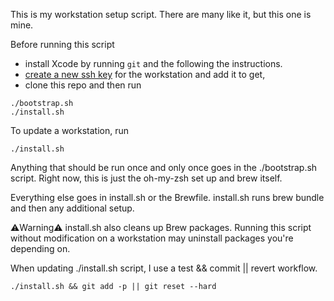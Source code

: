 This is my workstation setup script. There are many like it, but this one is mine.

Before running this script
- install Xcode by running `git` and the following the instructions.
- [create a new ssh key](https://docs.github.com/en/authentication/connecting-to-github-with-ssh/generating-a-new-ssh-key-and-adding-it-to-the-ssh-agent) for the workstation and add it to get,
- clone this repo and then run

```
./bootstrap.sh
./install.sh
```

To update a workstation, run
```
./install.sh
```

Anything that should be run once and only once goes in the ./bootstrap.sh script. Right now, this is just the oh-my-zsh set up and brew itself.

Everything else goes in install.sh or the Brewfile. install.sh runs brew bundle and then any additional setup.

⚠️Warning⚠️
install.sh also cleans up Brew packages. Running this script without modification on a workstation may uninstall packages you're depending on. 

When updating ./install.sh script, I use a test && commit || revert workflow.

```
./install.sh && git add -p || git reset --hard
```
